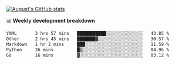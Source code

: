 
[![August's GitHub stats](https://github-readme-stats.vercel.app/api?username=zou-weidong&show_icons=true&theme=radical)](https://github.com/zou-weidong)


📊 **Weekly development breakdown**
<!--START_SECTION:waka-->

```txt
YAML       3 hrs 57 mins   ███████████░░░░░░░░░░░░░░   43.85 %
Other      2 hrs 45 mins   ███████▓░░░░░░░░░░░░░░░░░   30.57 %
Markdown   1 hr 2 mins     ███░░░░░░░░░░░░░░░░░░░░░░   11.59 %
Python     26 mins         █▒░░░░░░░░░░░░░░░░░░░░░░░   04.96 %
Go         16 mins         ▓░░░░░░░░░░░░░░░░░░░░░░░░   03.12 %
```

<!--END_SECTION:waka-->
